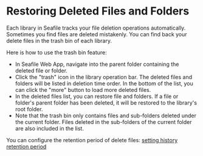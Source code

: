 # Restoring Deleted Files and Folders

Each library in Seafile tracks your file deletion operations automatically. Sometimes you find files are deleted mistakenly. You can find back your delete files in the trash bin of each library.

Here is how to use the trash bin feature:

* In Seafile Web App, navigate into the parent folder containing the deleted file or folder.
* Click the "trash" icon in the library operation bar. The deleted files and folders will be listed in deletion time order. In the bottom of the list, you can click the "more" button to load more deleted files.
* In the deleted files list, you can restore file and folders. If a file or folder's parent folder has been deleted, it will be restored to the library's root folder.
* Note that the trash bin only contains files and sub-folders deleted under the current folder. Files deleted in the sub-folders of the current folder are also included in the list.

You can configure the retention period of delete files: [setting history retention period](setting_library_history.md)